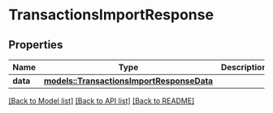 # TransactionsImportResponse

## Properties

Name | Type | Description | Notes
------------ | ------------- | ------------- | -------------
**data** | [**models::TransactionsImportResponseData**](TransactionsImportResponse_data.md) |  | 

[[Back to Model list]](../README.md#documentation-for-models) [[Back to API list]](../README.md#documentation-for-api-endpoints) [[Back to README]](../README.md)


